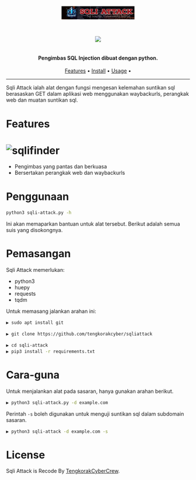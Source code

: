 <h1 align="center">
  <img src="images/sqliattack-logo.png" alt="sqlifinder" width="200px"></a>
  <br>
  <p align="center">
  <a href="https://t.me/tengkorakcybercrewz/"><img src="https://img.shields.io/badge/Telegram-2CA5E0?style=for-the-badge&logo=telegram&logoColor=White"></a>
</h1>

<h4 align="center">Pengimbas SQL Injection dibuat dengan python.</h4>


      
<p align="center">
  <a href="#Features">Features</a> •
  <a href="#Penggunaan">Install</a> •
  <a href="#Cara-guna">Usage</a> •
</p>

---


Sqli Attack ialah alat dengan fungsi mengesan kelemahan suntikan sql berasaskan GET dalam aplikasi web menggunakan waybackurls, perangkak web dan muatan suntikan sql.


# Features

<h1 align="left">
  <img src="static/sqlifinder-run.png" alt="sqlifinder" width="700px"></a>
  <br>
</h1>


 - Pengimbas yang pantas dan berkuasa
 - Bersertakan perangkak web dan waybackurls


# Penggunaan

```sh
python3 sqli-attack.py -h
```
Ini akan memaparkan bantuan untuk alat tersebut. Berikut adalah semua suis yang disokongnya.



# Pemasangan

Sqli Attack memerlukan:
- python3
- huepy
- requests
- tqdm

Untuk memasang jalankan arahan ini:
```sh
▶ sudo apt install git
```
```sh
▶ git clone https://github.com/tengkorakcyber/sqliattack
```
```sh
▶ cd sqli-attack
▶ pip3 install -r requirements.txt
```





# Cara-guna

Untuk menjalankan alat pada sasaran, hanya gunakan arahan berikut.
```sh
▶ python3 sqli-attack.py -d example.com
```


Perintah `-s` boleh digunakan untuk menguji suntikan sql dalam subdomain sasaran.

```sh
▶ python3 sqli-attack -d example.com -s
```



# License

Sqli Attack is Recode By [TengkorakCyberCrew](https://tengkorakcyber.org).

